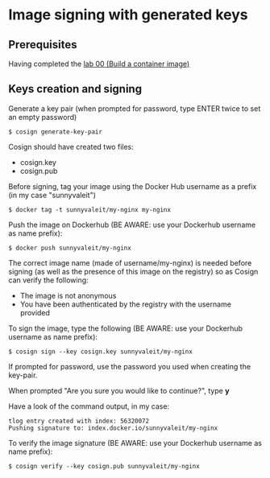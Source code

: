 # Image signing with generated keys

## Prerequisites

Having completed the [lab 00 (Build a container image)](../00/README.md)

## Keys creation and signing

Generate a key pair (when prompted for password, type ENTER twice to set an empty password)

```console
$ cosign generate-key-pair
```

Cosign should have created two files:

- cosign.key
- cosign.pub


Before signing, tag your image using the Docker Hub username as a prefix (in my case "sunnyvaleit")

```console
$ docker tag -t sunnyvaleit/my-nginx my-nginx
```

Push the image on Dockerhub (BE AWARE: use your Dockerhub username as name prefix):

```console
$ docker push sunnyvaleit/my-nginx
```

The correct image name (made of username/my-nginx) is needed before signing (as well as the presence of this image on the registry) so as Cosign can verify the following:

- The image is not anonymous 
- You have been authenticated by the registry with the username provided

To sign the image, type the following (BE AWARE: use your Dockerhub username as name prefix):

```console
$ cosign sign --key cosign.key sunnyvaleit/my-nginx
```

If prompted for password, use the password you used when creating the key-pair.

When prompted "Are you sure you would like to continue?", type **y**

Have a look of the command output, in my case:

```
tlog entry created with index: 56320072
Pushing signature to: index.docker.io/sunnyvaleit/my-nginx
```

To verify the image signature (BE AWARE: use your Dockerhub username as name prefix):

```
$ cosign verify --key cosign.pub sunnyvaleit/my-nginx
```
